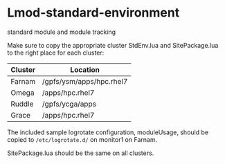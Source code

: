# Lmod-standard-environment
standard module and module tracking

Make sure to copy the appropriate cluster StdEnv.lua and SitePackage.lua to the right place for each cluster:

| Cluster | Location        |
|---------|-----------------|
| Farnam  | /gpfs/ysm/apps/hpc.rhel7 |
| Omega   | /apps/hpc.rhel7 |
| Ruddle  | /gpfs/ycga/apps |
| Grace   | /apps/hpc.rhel7 |

The included sample logrotate configuration, moduleUsage, should be copied to `/etc/logrotate.d/` on monitor1 on Farnam.

SitePackage.lua should be the same on all clusters.
